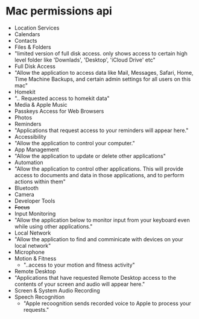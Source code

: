 # Mac permissions api

- Location Services
- Calendars
- Contacts
- Files & Folders
 - "limited version of full disk access. only shows access to certain high level folder like 'Downlads', 'Desktop', 'iCloud Drive' etc"
- Full Disk Access
 - "Allow the application to access data like Mail, Messages, Safari, Home, Time Machine Backups, and certain admin settings for all users on this mac"
- Homekit
- ".. Requested access to homekit data"
- Media & Apple Music
- Passkeys Access for Web Browsers
- Photos
- Reminders
 - "Applications that request access to your reminders will appear here."
- Accessibility
 - "Allow the application to control your computer."
- App Management
 - "Allow the application to update or delete other applications" 
- Automation
 - "Allow the application to control other applications. This will provide access to documents and data in those applications, and to perform actions within them" 
- Bluetooth
- Camera
- Developer Tools
- ~~Focus~~
- Input Monitoring
 - "Allow the application below to monitor input from your keyboard even while using other applications." 
- Local Network
 - "Allow the application to find and comminicate with devices on your local network"
- Microphone
- Motion & Fitness
  - "..access to your motion and fitness activity" 
- Remote Desktop
 - "Applications that have requested Remote Desktop access to the contents of your screen and audio will appear here."  
- Screen & System Audio Recording
- Speech Recognition
  - "Apple recoognition sends recorded voice to Apple to process your requests."  

